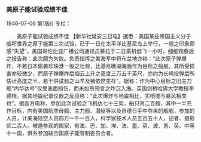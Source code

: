 ### 美原子能试验成绩不佳

1946-07-06
第1版()
专栏：

　　美原子能试验成绩不佳
    【新华社延安三日电】据悉：美国某些帝国主义分子威吓世界之原子能第三次试验，已于一日在太平洋比基尼岛上举行，一般之印象颇感“失望”。美国哥伦比亚广播公司通讯员慕拉于二日乘机低飞一小时，细细观察后之报告称：此次颇为失败。负责指挥之美海军中将布兰地亦称：“此次原子弹爆炸，不若日本偷袭珍珠港一役之壮观，比基尼礁湖海面作为目标之船舰，其所受损害亦较微少，而原子弹爆炸后烟云上升之高度三万五千英尺，亦约为长崎投弹后所估计高度之半。若干供试验之山羊及猪依然生存”。据称：作为中心目标之旧主力舰“内华达号”仅受表面损伤，而未如所预言之炸沉入海。英国剑桥哈佛大学教授李德根，据其地震纪录仪器之反应称：“此次爆炸与地震相比，实喷嚏与暴风相类也”。据各方电称，参加此次试验之飞机达七十三架，船只共二百艘，其中一半充作目标，内有美国航空母舰、主力舰、潜艇等以及自德日手中夺来的船舰，参加的人员，计美海陆空人员四万一千一百人，科学家技术人员五百五十人，记者、摄影师二百人。被邀参观的国家，有澳、巴、加、埃、法、墨、荷、波、苏、英、中等十一国，俱系参加联合国原子能管制委员会者。
